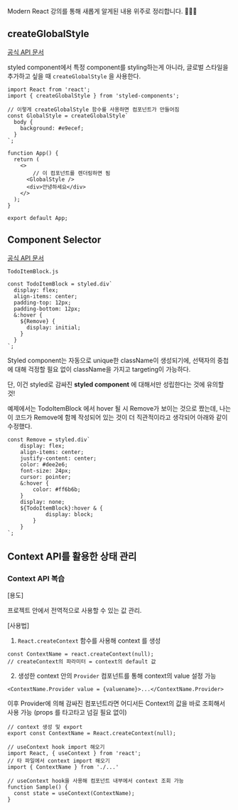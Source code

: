 Modern React 강의를 통해 새롭게 알게된 내용 위주로 정리합니다. 🙆🏻‍♀️

## createGlobalStyle

[공식 API 문서](https://www.styled-components.com/docs/api#createglobalstyle)

styled component에서 특정 component를 styling하는게 아니라, 글로벌 스타일을 추가하고 싶을 때 `createGlobalStyle` 을 사용한다.

```react
import React from 'react';
import { createGlobalStyle } from 'styled-components';

// 이렇게 createGlobalStyle 함수를 사용하면 컴포넌트가 만들어짐
const GlobalStyle = createGlobalStyle`
  body {
    background: #e9ecef;
  }
`;

function App() {
  return (
    <>
    	// 이 컴포넌트를 렌더링하면 됨
      <GlobalStyle />
      <div>안녕하세요</div>
    </>
  );
}

export default App;
```



## Component Selector

[공식 API 문서](https://www.styled-components.com/docs/advanced#referring-to-other-components)

`TodoItemBlock.js`

```react
const TodoItemBlock = styled.div`
  display: flex;
  align-items: center;
  padding-top: 12px;
  padding-bottom: 12px;
  &:hover {
    ${Remove} {
      display: initial;
    }
  }
`;
```

Styled component는 자동으로 unique한 className이 생성되기에, 선택자의 중첩에 대해 걱정할 필요 없이 className을 가지고 targeting이 가능하다.

단, 이건 styled로 감싸진 **styled component** 에 대해서만 성립한다는 것에 유의할 것!

예제에서는 TodoItemBlock 에서 hover 될 시 Remove가 보이는 것으로 짰는데, 나는 이 코드가 Remove에 함께 작성되어 있는 것이 더 직관적이라고 생각되어 아래와 같이 수정했다. 

```react
const Remove = styled.div`
    display: flex;
    align-items: center;
    justify-content: center;
    color: #dee2e6;
    font-size: 24px;
    cursor: pointer;
    &:hover {
        color: #ff6b6b;
    }
    display: none;
    ${TodoItemBlock}:hover & {
            display: block;
        }
    }
`;
```



## Context API를 활용한 상태 관리

 ### Context API 복습

[용도]

프로젝트 안에서 전역적으로 사용할 수 있는 값 관리.

[사용법]

1) `React.createContext` 함수를 사용해 context 를 생성

```react
const ContextName = react.createContext(null);
// createContext의 파라미터 = context의 default 값
```

2) 생성한 context 안의 `Provider` 컴포넌트를 통해 context의 value 설정 가능

```react
<ContextName.Provider value = {valuename}>...</ContextName.Provider>
```

이후 Provider에 의해 감싸진 컴포넌트라면 어디서든 Context의 값을 바로 조회해서 사용 가능 (props 를 타고타고 넘길 필요 없이)

```react
// context 생성 및 export
export const ContextName = React.createContext(null);
```

```react
// useContext hook import 해오기
import React, { useContext } from 'react';
// 타 파일에서 context import 해오기
import { ContextName } from './...'

// useContext hook을 사용해 컴포넌트 내부에서 context 조회 가능
function Sample() {
  const state = useContext(ContextName);
}
```

